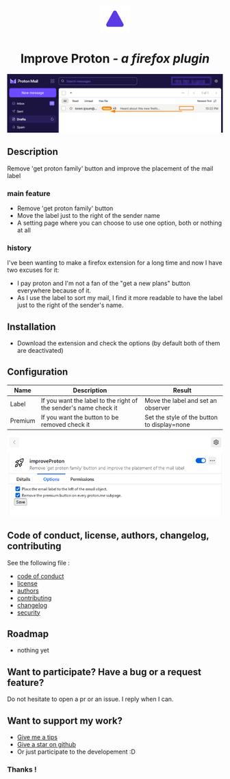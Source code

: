 <p align="center">
  <a href="">
    <img alt="ActiveBlur" src="icons/icon.png" width="70"/>
  </a>
</p>

<h1 align="center">Improve Proton <i>- a firefox plugin</i></h1>

<p align="center">
  <img alt="ActiveBlur" src="img/store-img.png" width="1038"/>
</p>

## Description

Remove 'get proton family' button and improve the placement of the mail label

### main feature

- Remove 'get proton family' button
- Move the label just to the right of the sender name
- A setting page where you can choose to use one option, both or nothing at all

### history

I've been wanting to make a firefox extension for a long time and now I have two excuses for it:
- I pay proton and I'm not a fan of the "get a new plans" button everywhere because of it.
- As I use the label to sort my mail, I find it more readable to have the label just to the right of the sender's name.

## Installation

- Download the extension and check the options (by default both of them are deactivated)

## Configuration

| Name        | Description                                                     | Result                                      |
|-------------|-----------------------------------------------------------------|---------------------------------------------|
| Label       | If you want the label to the right of the sender's name check it | Move the label and set an observer          |
| Premium     | If you want the button to be removed check it                   | Set the style of the button to display=none |

![pres](img/settings.png)

## Code of conduct, license, authors, changelog, contributing

See the following file :
- [code of conduct](CODE_OF_CONDUCT.md)
- [license](LICENSE)
- [authors](AUTHORS)
- [contributing](CONTRIBUTING.md)
- [changelog](CHANGELOG)
- [security](SECURITY.md)

## Roadmap

- nothing yet

## Want to participate? Have a bug or a request feature?

Do not hesitate to open a pr or an issue. I reply when I can.

## Want to support my work?

- [Give me a tips](https://ko-fi.com/a2n00)
- [Give a star on github](https://github.com/bouteillerAlan/improve-proton)
- Or just participate to the developement :D

### Thanks !
